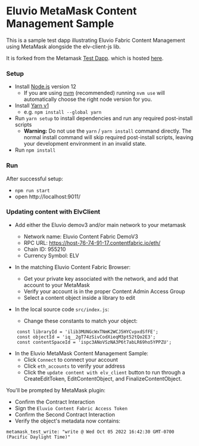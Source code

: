 

# Eluvio MetaMask Content Management Sample

This is a sample test dapp illustrating Eluvio Fabric Content Management using 
MetaMask alongside the elv-client-js lib.

It is forked from the Metamask [Test Dapp](https://github.com/MetaMask/test-dapp).
which is hosted [here](https://metamask.github.io/test-dapp/).

### Setup

- Install [Node.js](https://nodejs.org) version 12
  - If you are using [nvm](https://github.com/creationix/nvm#installation) (recommended) running `nvm use` will automatically choose the right node version for you.
- Install [Yarn v1](https://yarnpkg.com/en/docs/install)
  - e.g. `npm install --global yarn`
- Run `yarn setup` to install dependencies and run any required post-install scripts
  - **Warning:** Do not use the `yarn` / `yarn install` command directly. The normal install command will skip required post-install scripts, leaving your development environment in an invalid state.
- Run `npm install`

### Run

After successful setup:
- `npm run start`
- open http://localhost:9011/

### Updating content with ElvClient

- Add either the Eluvio demov3 and/or main network to your metamask
  - Network name: Eluvio Content Fabric DemoV3
  - RPC URL: https://host-76-74-91-17.contentfabric.io/eth/
  - Chain ID: 955210
  - Currency Symbol: ELV

- In the matching Eluvio Content Fabric Browser:
  - Get your private key associated with the network, and add that account to your MetaMask
  - Verify your account is in the proper Content Admin Access Group
  - Select a content object inside a library to edit

- In the local source code `src/index.js`:
  - Change these constants to match your object:
```
    const libraryId = 'ilib3MUNGcWxTNmK2WCJ5HYCvpxdSfFE';
    const objectId = 'iq__2gT74zSivCodXieqM3pt52tQo2E3';
    const contentSpaceId = 'ispc3ANoVSzNA3P6t7abLR69ho5YPPZU';
```

- In the Eluvio MetaMask Content Management Sample:
  - Click `Connect` to connect your account
  - Click `eth_accounts` to verify your address
  - Click the `update content with elv_client` button to run through a CreateEditToken, EditContentObject, and FinalizeContentObject.

You'll be prompted by MetaMask plugin:
- Confirm the Contract Interaction
- Sign the `Eluvio Content Fabric Access Token`
- Confirm the Second Contract Interaction
- Verify the object's metadata now contains:
```
metamask_test_write: "write @ Wed Oct 05 2022 16:42:30 GMT-0700 (Pacific Daylight Time)"
```

